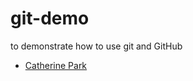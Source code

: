 # git-demo
to demonstrate how to use git and GitHub

- [Catherine Park](https://github.com/CJParkNW)

